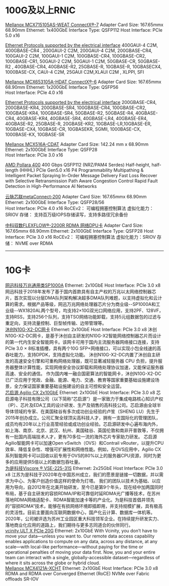 # 100G及以上RNIC

[Mellanox MCX715105AS-WEAT ConnectX®-7](https://docs.nvidia.com/networking/display/connectx7vpi)
Adapter Card Size: 167.65mmx 68.90mm
Ethernet: 1x400GbE
Interface Type: QSFP112	
Host Interface: PCIe 5.0 x16

[Ethernet Protocols supported by the electrical interface](https://docs.nvidia.com/networking/display/nvidia-connectx-7-adapter-cards-user-manual.pdf)
400GAUI-4 C2M, 400GBASE-CR4 , 200GAUI-2 C2M, 200GAUI-4 C2M, 200GBASE-CR4, 100GAUI-2 C2M, 100GAUI-1 C2M, 100GBASE-CR4, 100GBASE-CR2, 100GBASE-CR1, 50GAUI-2 C2M, 50GAUI-1 C2M, 50GBASE-CR, 50GBASE-R2 , 40GBASE-CR4, 40GBASE-R2, 25GBASE-R, 10GBASE-R, 10GBASECX4, 1000BASE-CX, CAUI-4 C2M, 25GAUI C2M,XLAUI C2M , XLPPI, SFI


[Mellanox MCX653105A-HDAT ConnectX®-6](https://docs.nvidia.com/networking/display/connectx6vpi)
Adapter Card Size: 167.65mmx 68.90mm
Ethernet: 1x200GbE
Interface Type: QSFP56	
Host Interface: PCIe 4.0 x16

[Ethernet Protocols supported by the electrical interface](https://docs.nvidia.com/nvidia-connectx-6-infiniband-ethernet-adapter-cards-user-manual.pdf)
200GBASE-CR4, 200GBASE-KR4, 200GBASE-SR4, 100GBASE-CR4, 100GBASE-CR2, 100GBASE-KR4, 100GBASE-SR4, 50GBASE-R2, 50GBASE-R4, 40GBASE-CR4, 40GBASE-KR4, 40GBASE-SR4, 40GBASE-LR4, 40GBASE-ER4, 40GBASE-R2, 25GBASE-R, 20GBASE-KR2, 10GBASE-LR,10GBASE-ER, 10GBASE-CX4, 10GBASE-CR, 10GBASEKR, SGMII, 1000BASE-CX, 1000BASE-KX, 10GBASE-SR


[Mellanox MCX516A-CDAT](https://docs.nvidia.com/networking/display/connectx5en)
Adapter Card Size: 142.24 mm x 68.90mm
Ethernet: 2x100GbE
Interface Type: QSFP28	
Host Interface: PCIe 3.0 x16


[AMD Pollara 400](https://www.amd.com/content/dam/amd/en/documents/pensando-technical-docs/product-briefs/pensando-pollara-400-product-brief.pdf)
400 Gbps
QSFP112 (NRZ/PAM4 Serdes)
Half-height, half-length (HHHL)
PCIe Gen5.0 x16
P4 Programmability
Multipathing & Intelligent Packet Spraying
In-Order Message Delivery
Fast Loss Recover with Selective Retransmission
Path Aware Congestion Control
Rapid Fault Detection in High-Performance AI Networks
	

[云脉芯联metaConnect-200](https://www.yunsilicon.com/#/productInformation)
Adapter Card Size: 167.65mmx 68.90mm
Ethernet: 2x100GbE
Interface Type: QSFP28/56	
Host Interface: PCIe 4.0 x16
RoCEv2： 可编程拥塞控制算法
虚拟化能力：SRIOV
存储： 支持百万级IOPS存储读写，支持多路径冗余备份

[中科驭数FLEXFLOW®-2200R RDMA 网络DPU卡](https://www.yusur.tech/product/flexflow/flexflow2200r)
Adapter Card Size: 167.65mmx 68.90mm
Ethernet: 2x100GbE
Interface Type: QSFP28
Host Interface: PCIe 3.0 x16
RoCEv2： 可编程拥塞控制算法
虚拟化能力：SRIOV
存储： NVME over RDMA


---


# 10G卡


<DT><A HREF="https://www.net-swift.com/a/wan-zhao-tong-yong-lei-SP1000A.html">网迅科技万兆通用类SP1000A</A>
Ethernet: 2x10GbE
Host Interface: PCIe 3.0 x8
网迅科技于2018年发布了基于国内首款具有自主产权的万兆以太网络控制器芯片，首次实现以分层DMA队列架构解决超多DMA队列难题，以支持虚拟化和云计算的需求。根据产品等级，网迅万兆网络处理器芯片分为商业级--SP1000A和工业级--WX1820AL两个型号，均支持2×10G双光口网络应用，支持2PF、128VF，支持RSS，支持256个队列，支持TSO网络功能卸载，支持5元组数据包的过滤与重定向，支持流量控制、巨型帧传输、边带管理等。


<DT><A HREF="https://www.mucse.com/pro/detail.aspx?Id=5">沐创N10G-X2-DC网卡</A>
Ethernet: 2x10GbE
Host Interface: PCIe 3.0 x8
沐创N10G-X2-DC网卡，是基于沐创自主研发的N10G-X2智能网络控制器芯片而设计的第一代内生安全智能网卡。该网卡可用于国内主流服务器网络接口连接，支持PCIe 3.0 × 8标准插槽，具有两个10G SFP+网络接口，可以实现小包全线速的高吞吐能力，支持DPDK，支持虚拟化功能。
沐创N10G-X2-DC内置了沐创自主研发的高速安全引擎和可重构网络处理器，既可显著减轻服务器 CPU 负担，提升服务器整体计算性能，实现网络安全协议卸载和网络处理协议加速，又能保证服务器高速、安全的通信。
作为国内唯一融合国密算法的智能网卡，沐创N10G-X2-DC已广泛应用于党政、金融、能源、电力、交通、教育等国家重要基础设施建设场景，全力保证国家重要基础设施建设的自主可控和安全运营。

<DT><A HREF="https://www.corigine.com.cn/cn/smartnicdetail-31.html">芯启源 Agilio CX 2x10GbE</A>
Ethernet: 2x10GbE
Host Interface: PCIe 3.0 x8
芯启源电子科技有限公司（以下简称“芯启源”）是一家致力于集成电路核心知识产权（IP）、芯片及EDA工具的设计研发、生产及销售的高科技公司。芯启源由全球半导体领域的专家、在美国硅谷有多次成功创业经验的卢笙（SHENG LU）先生于2015年创办成立。公司汇聚全球顶尖高科技人才，拥有一支国际化的管理团队，成员均有20年以上行业高管经验或成功创业经验。芯启源研发中心遍布海内外，如上海、南京、北京、武汉、杭州、美国硅谷、英国伦敦和南非开普敦等，不仅拥有一批国内高端技术人才，更有70多位一流的海外芯片专家助力研发。
芯启源Agilio智能网卡可以加速Open vSwitch（OVS）和Contrail vRouter，以提升CPU效率、降低复杂性、增强可扩展性和网络性能。例如，在OVS应用中，Agilio CX系列智能网卡可以回收以前专用于OVS的80%以上的服务器CPU资源，同时为更多的应用提供5倍以上的数据包吞吐量。

<DT><A HREF="https://www.viscore.com/dinggouxinxi/231">为是科技Viscore ® VSE-225-31S</A>
Ethernet: 2x25GbE
Host Interface: PCIe 3.0 x8
江苏为是科技于2020年在中国苏州成立，我们的愿景是链接一切数据，并以需求为中心、为客户创造价值这样的使命为灯塔。 我们的团队以技术为基础、以应用为导向，自2012年在北美开始研发，至今已是第9个年头，现在经中加两国同时布局，基于自主研发的容损RDMA/IP和可靠低时延RDMA光广播等技术，在苏州落地RDMA网络适配卡、RDMA智能加速卡等的产业化。为是科技首倡并领先的“容损RDMA”技术，能够在有损网络环境即插即用，并支持规模扩展，具有极高的灵活性。目前主要面向互联网数据中心，国产化云计算、数据库一体机等。 2020年，公司被评选为苏州工业园区重大科技领军企业。在持续提升研发实力、落地商业化应用的道路上，我们期待与更多志同道合的伙伴同行。


<DT><A HREF="https://m.vcinity.io/vcinity-ultimate-x-data-sheet">vcinity ULT X PCIe 20G</A>
Ethernet: 2x10GbE  
With Vcinity, you don’t have to move your data—unless you want to. Our remote data access capability enables applications to compute on any data, across any distance, at any scale—with local-like performance—without paying for the time or operational penalties of moving your data first. Now, you and your entire team can interact with a single, globally-accessible dataset—regardless of where it sits across the globe or hybrid cloud.

<DT><A HREF="https://docs.nvidia.com/networking/display/cx4lxen">Mellanox MCX4121A-XCHT</A>
Ethernet: 2x10GbE
Host Interface: PCIe 3.0 x8	
RDMA and RDMA over Converged Ethernet (RoCE)
NVMe over Fabric offloads 
SR-IOV



